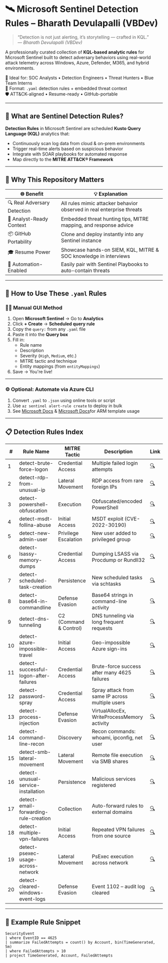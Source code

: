 # 🛰️ Microsoft Sentinel Detection Rules – Bharath Devulapalli (VBDev)

> “Detection is not just alerting, it’s storytelling — crafted in KQL.”  
> — *Bharath Devulapalli (VBDev)*

A professionally curated collection of **KQL-based analytic rules** for Microsoft Sentinel built to detect adversary behaviors using real-world attack telemetry across Windows, Azure, Defender, M365, and hybrid environments.

🎯 Ideal for: SOC Analysts • Detection Engineers • Threat Hunters • Blue Team Interns  
📁 Format: `.yaml` detection rules + embedded threat context  
🛡️ ATT&CK-aligned • Resume-ready • GitHub-portable

---

## 🚨 What are Sentinel Detection Rules?

**Detection Rules** in Microsoft Sentinel are scheduled **Kusto Query Language (KQL)** analytics that:
- Continuously scan log data from cloud & on-prem environments
- Trigger real-time alerts based on suspicious behavior
- Integrate with SOAR playbooks for automated response
- Map directly to the **MITRE ATT&CK® Framework**

---

## 🧠 Why This Repository Matters

| 🌐 Benefit                    | 💡 Explanation                                                                 |
|------------------------------|-------------------------------------------------------------------------------|
| 🔍 Real Adversary Detection  | All rules mimic attacker behavior observed in real enterprise threats        |
| 🧠 Analyst-Ready Context     | Embedded threat hunting tips, MITRE mapping, and response advice             |
| 📦 GitHub Portability        | Clone and deploy instantly into any Sentinel instance                        |
| 🎓 Resume Power              | Showcase hands-on SIEM, KQL, MITRE & SOC knowledge in interviews              |
| 🤖 Automation-Enabled        | Easily pair with Sentinel Playbooks to auto-contain threats                  |

---

## 🧰 How to Use These `.yaml` Rules

### 👨‍💻 Manual GUI Method

1. Open **Microsoft Sentinel** → Go to **Analytics**  
2. Click **+ Create** → **Scheduled query rule**  
3. Copy the `query:` from any `.yaml` file  
4. Paste it into the **Query box**  
5. Fill in:
   - Rule name
   - Description
   - Severity (`High`, `Medium`, etc.)
   - MITRE tactic and technique
   - Entity mappings (from `entityMappings`)
6. Save → You're live!

---

### ⚙️ Optional: Automate via Azure CLI

1. Convert `.yaml` to `.json` using online tools or script  
2. Use `az sentinel alert-rule create` to deploy in bulk  
3. See [Microsoft Docs](https://learn.microsoft.com/en-us/training/paths/sc-200-utilize-kql-for-azure-sentinel/) & [Microsoft Docs](https://learn.microsoft.com/en-us/training/paths/sc-200-create-detections-perform-investigations-azure-sentinel/)for ARM template usage

---

## 📋 Detection Rules Index

| #  | Rule Name                          | MITRE Tactic         | Description                                        | Link |
|----|------------------------------------|-----------------------|----------------------------------------------------|------|
| 1  | detect-brute-force-logon           | Credential Access     | Multiple failed login attempts                     | [🔍](./DetectionRules/detect-brute-force-logon.yaml) |
| 2  | detect-rdp-from-unusual-ip         | Lateral Movement      | RDP access from rare foreign IPs                   | [🔍](./DetectionRules/detect-rdp-from-unusual-ip.yaml) |
| 3  | detect-powershell-obfuscation      | Execution             | Obfuscated/encoded PowerShell                      | [🔍](./DetectionRules/detect-powershell-obfuscation.yaml) |
| 4  | detect-msdt-follina-abuse          | Initial Access        | MSDT exploit (CVE-2022-30190)                      | [🔍](./DetectionRules/detect-msdt-follina-abuse.yaml) |
| 5  | detect-new-admin-user              | Privilege Escalation  | New user added to privileged group                 | [🔍](./DetectionRules/detect-new-admin-user.yaml) |
| 6  | detect-lsassy-memory-dumps         | Credential Access     | Dumping LSASS via Procdump or Rundll32             | [🔍](./DetectionRules/detect-lsassy-memory-dumps.yaml) |
| 7  | detect-scheduled-task-creation     | Persistence           | New scheduled tasks via schtasks                   | [🔍](./DetectionRules/detect-scheduled-task-creation.yaml) |
| 8  | detect-base64-in-commandline       | Defense Evasion       | Base64 strings in command-line activity            | [🔍](./DetectionRules/detect-base64-in-commandline.yaml) |
| 9  | detect-dns-tunneling               | C2 (Command & Control)| DNS tunneling via long frequent requests           | [🔍](./DetectionRules/detect-dns-tunneling.yaml) |
| 10 | detect-azure-impossible-travel     | Initial Access        | Geo-impossible Azure sign-ins                      | [🔍](./DetectionRules/detect-azure-impossible-travel.yaml) |
| 11 | detect-successful-logon-after-failures | Credential Access | Brute-force success after many 4625 failures       | [🔍](./DetectionRules/detect-successful-logon-after-failures.yaml) |
| 12 | detect-password-spray              | Credential Access     | Spray attack from same IP across multiple users    | [🔍](./DetectionRules/detect-password-spray.yaml) |
| 13 | detect-process-injection           | Defense Evasion       | VirtualAllocEx, WriteProcessMemory activity        | [🔍](./DetectionRules/detect-process-injection.yaml) |
| 14 | detect-command-line-recon          | Discovery             | Recon commands: whoami, ipconfig, net user         | [🔍](./DetectionRules/detect-command-line-recon.yaml) |
| 15 | detect-smb-lateral-movement        | Lateral Movement      | Remote file execution via SMB shares               | [🔍](./DetectionRules/detect-smb-lateral-movement.yaml) |
| 16 | detect-unusual-service-installation| Persistence           | Malicious services registered                      | [🔍](./DetectionRules/detect-unusual-service-installation.yaml) |
| 17 | detect-email-forwarding-rule-creation | Collection         | Auto-forward rules to external domains             | [🔍](./DetectionRules/detect-email-forwarding-rule-creation.yaml) |
| 18 | detect-multiple-vpn-failures       | Initial Access        | Repeated VPN failures from one source              | [🔍](./DetectionRules/detect-multiple-vpn-failures.yaml) |
| 19 | detect-psexec-usage-across-network | Lateral Movement      | PsExec execution across network                    | [🔍](./DetectionRules/detect-psexec-usage-across-network.yaml) |
| 20 | detect-cleared-windows-event-logs  | Defense Evasion       | Event 1102 – audit log cleared                     | [🔍](./DetectionRules/detect-cleared-windows-event-logs.yaml) |

---

## 🔎 Example Rule Snippet

```kql
SecurityEvent
| where EventID == 4625
| summarize FailedAttempts = count() by Account, bin(TimeGenerated, 5m)
| where FailedAttempts > 10
| project TimeGenerated, Account, FailedAttempts
